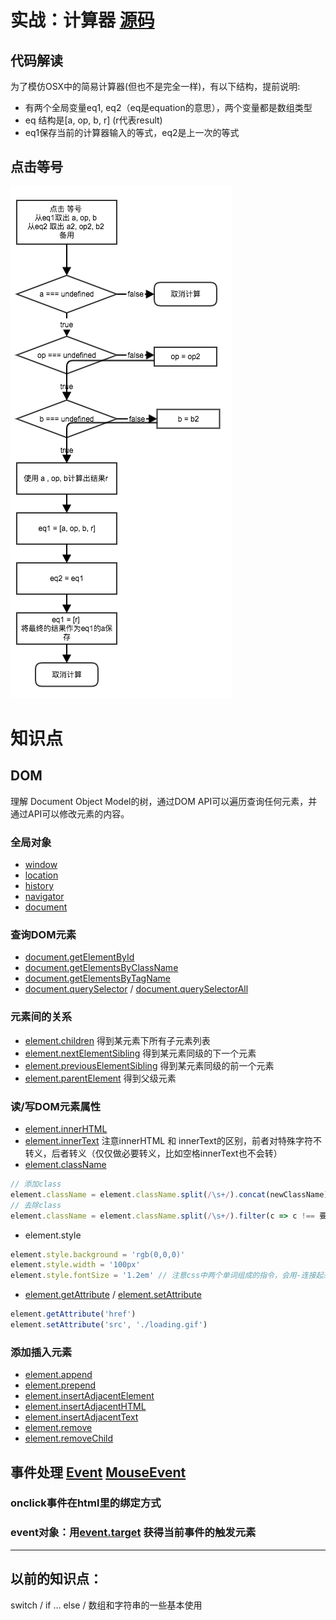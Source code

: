 # 实战：计算器 [源码](cal.html)

## 代码解读

为了模仿OSX中的简易计算器(但也不是完全一样)，有以下结构，提前说明:
* 有两个全局变量eq1, eq2（eq是equation的意思），两个变量都是数组类型
* eq 结构是[a, op, b, r]  (r代表result)
* eq1保存当前的计算器输入的等式，eq2是上一次的等式

## 点击等号

![](click_eq.png)

# 知识点

## DOM
理解 Document Object Model的树，通过DOM API可以遍历查询任何元素，并通过API可以修改元素的内容。

### 全局对象
* [window](https://developer.mozilla.org/en-US/docs/Web/API/Window)
* [location](https://developer.mozilla.org/en-US/docs/Web/API/Window/location)
* [history](https://developer.mozilla.org/en-US/docs/Web/API/Window/history)
* [navigator](https://developer.mozilla.org/en-US/docs/Web/API/Window/navigator)
* [document](https://developer.mozilla.org/en-US/docs/Web/API/Window/document)

### 查询DOM元素
* [document.getElementById](https://developer.mozilla.org/en-US/docs/Web/API/Document/getElementById)
* [document.getElementsByClassName](https://developer.mozilla.org/en-US/docs/Web/API/Document/getElementsByClassName)
* [document.getElementsByTagName](https://developer.mozilla.org/en-US/docs/Web/API/Document/getElementsByTagName)
* [document.querySelector](https://developer.mozilla.org/en-US/docs/Web/API/Document/querySelector) / [document.querySelectorAll](https://developer.mozilla.org/en-US/docs/Web/API/Document/querySelectorAll)

### 元素间的关系
* [element.children](https://developer.mozilla.org/en-US/docs/Web/API/ParentNode/children) 得到某元素下所有子元素列表
* [element.nextElementSibling](https://developer.mozilla.org/en-US/docs/Web/API/NonDocumentTypeChildNode/nextElementSibling) 得到某元素同级的下一个元素
* [element.previousElementSibling](https://developer.mozilla.org/en-US/docs/Web/API/NonDocumentTypeChildNode/previousElementSibling) 得到某元素同级的前一个元素
* [element.parentElement](https://developer.mozilla.org/en-US/docs/Web/API/Node/parentElement) 得到父级元素

### 读/写DOM元素属性
* [element.innerHTML](https://developer.mozilla.org/en-US/docs/Web/API/Element/innerHTML)
* [element.innerText](https://developer.mozilla.org/en-US/docs/Web/API/Node/innerText) 注意innerHTML 和 innerText的区别，前者对特殊字符不转义，后者转义（仅仅做必要转义，比如空格innerText也不会转）
* [element.className](https://developer.mozilla.org/en-US/docs/Web/API/Element/className)
```js
// 添加class
element.className = element.className.split(/\s+/).concat(newClassName).join(' ')
// 去除class
element.className = element.className.split(/\s+/).filter(c => c !== 要删除的className).join(' ')
```
* element.style
```js
element.style.background = 'rgb(0,0,0)'
element.style.width = '100px'
element.style.fontSize = '1.2em' // 注意css中两个单词组成的指令，会用-连接起来，在js代码中要用驼峰形式代替
```
* [element.getAttribute](https://developer.mozilla.org/en-US/docs/Web/API/Element/getAttribute) / [element.setAttribute](https://developer.mozilla.org/en-US/docs/Web/API/Element/setAttribute)
```js
element.getAttribute('href')
element.setAttribute('src', './loading.gif')
```

### 添加插入元素
* [element.append](https://developer.mozilla.org/en-US/docs/Web/API/ParentNode/append)
* [element.prepend](https://developer.mozilla.org/en-US/docs/Web/API/ParentNode/prepend)
* [element.insertAdjacentElement](https://developer.mozilla.org/en-US/docs/Web/API/Element/insertAdjacentElement)
* [element.insertAdjacentHTML](https://developer.mozilla.org/en-US/docs/Web/API/Element/insertAdjacentHTML)
* [element.insertAdjacentText](https://developer.mozilla.org/en-US/docs/Web/API/Element/insertAdjacentText)
* [element.remove](https://developer.mozilla.org/en-US/docs/Web/API/ChildNode/remove)
* [element.removeChild](https://developer.mozilla.org/en-US/docs/Web/API/Node/removeChild)

## 事件处理 [Event](https://developer.mozilla.org/en-US/docs/Web/API/Event) [MouseEvent](https://developer.mozilla.org/en-US/docs/Web/API/MouseEvent)
### onclick事件在html里的绑定方式
### event对象：用[event.target](https://developer.mozilla.org/en-US/docs/Web/API/Event/target) 获得当前事件的触发元素

----

## 以前的知识点：
switch / if ... else / 数组和字符串的一些基本使用